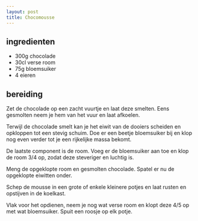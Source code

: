 ```yaml
---
layout: post
title: Chocomousse
---
```


##  ingredienten 

* 300g chocolade
* 30cl verse room
* 75g bloemsuiker
* 4 eieren

##  bereiding 

Zet de chocolade op een zacht vuurtje en laat deze smelten. Eens gesmolten neem je hem van het vuur en laat afkoelen.

Terwijl de chocolade smelt kan je het eiwit van de dooiers scheiden en opkloppen tot een stevig schuim. Doe er een beetje bloemsuiker bij en klop nog even verder tot je een rijkelijke massa bekomt.

De laatste component is de room. Voeg er de bloemsuiker aan toe en klop de room 3/4 op, zodat deze steveriger en luchtig is.

Meng de opgeklopte room en gesmolten chocolade. Spatel er nu de opgeklopte eiwitten onder. 

Schep de mousse in een grote of enkele kleinere potjes en laat rusten en opstijven in de koelkast.

Vlak voor het opdienen, neem je nog wat verse room en klopt deze 4/5 op met wat bloemsuiker. Spuit een roosje op elk potje.

